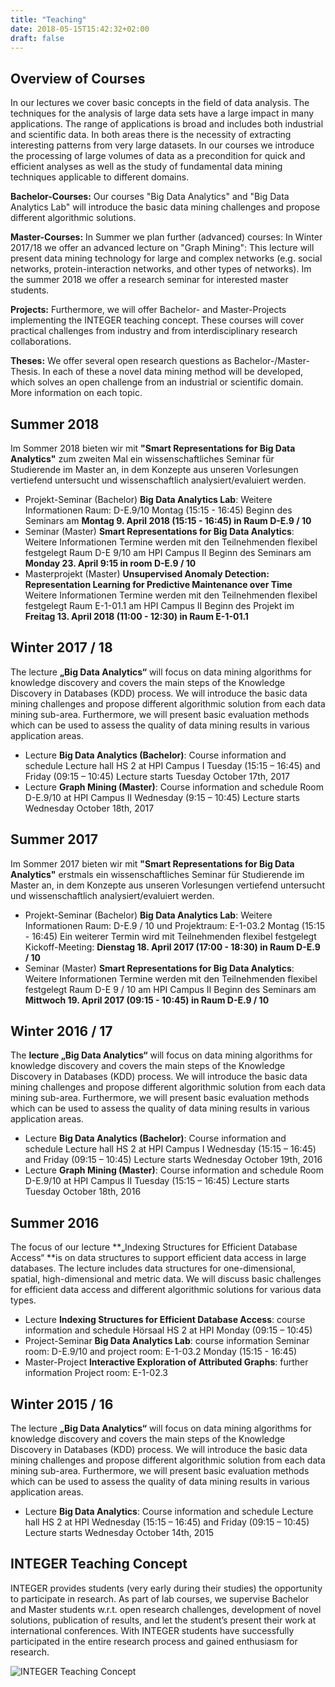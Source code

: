 ```yaml
---
title: "Teaching"
date: 2018-05-15T15:42:32+02:00
draft: false
---
```


## Overview of Courses
In our lectures we cover basic concepts in the field of data analysis. The techniques for the analysis of large data sets have a large impact in many applications. The range of applications is broad and includes both industrial and scientific data. In both areas there is the necessity of extracting interesting patterns from very large datasets. In our courses we introduce the processing of large volumes of data as a precondition for quick and efficient analyses as well as the study of fundamental data mining techniques applicable to different domains.

**Bachelor-Courses:**
Our courses "Big Data Analytics" and "Big Data Analytics Lab" will introduce the basic data mining challenges and propose different algorithmic solutions.

**Master-Courses:**
In Summer we plan further (advanced) courses: 
In Winter 2017/18 we offer an advanced lecture on "Graph Mining": This lecture will present data mining technology for large and complex networks (e.g. social networks, protein-interaction networks, and other types of networks). Im the summer 2018 we offer a research seminar for interested master students.

**Projects:**
Furthermore, we will offer Bachelor- and Master-Projects implementing the INTEGER teaching concept. These courses will cover practical challenges from industry and from interdisciplinary research collaborations.

**Theses:**
We offer several open research questions as Bachelor-/Master-Thesis. In each of these a novel data mining method will be developed, which solves an open challenge from an industrial or scientific domain. More information on each topic.

## Summer 2018

Im Sommer 2018 bieten wir mit **"Smart Representations for Big Data Analytics"** zum zweiten Mal ein wissenschaftliches Seminar für Studierende im Master an, in dem Konzepte aus unseren Vorlesungen vertiefend untersucht und wissenschaftlich analysiert/evaluiert werden.

- Projekt-Seminar (Bachelor) **Big Data Analytics Lab**: Weitere Informationen
Raum: D-E.9/10
Montag (15:15 - 16:45)
Beginn des Seminars am **Montag 9. April 2018 (15:15 - 16:45) in Raum D-E.9 / 10**
- Seminar (Master) **Smart Representations for Big Data Analytics**: Weitere Informationen
Termine werden mit den Teilnehmenden flexibel festgelegt
Raum D-E 9/10 am HPI Campus II
Beginn des Seminars am **Monday 23. April 9:15 in room D-E.9 / 10** 
- Masterprojekt (Master) **Unsupervised Anomaly Detection: Representation Learning for Predictive Maintenance over Time** Weitere Informationen
Termine werden mit den Teilnehmenden flexibel festgelegt
Raum E-1-01.1 am HPI Campus II
Beginn des Projekt im **Freitag 13. April 2018 (11:00 - 12:30) in Raum E-1-01.1**

## Winter 2017 / 18
The lecture **„Big Data Analytics“** will focus on data mining algorithms for knowledge discovery and covers the main steps of the Knowledge Discovery in Databases (KDD) process. We will introduce the basic data mining challenges and propose different algorithmic solution from each data mining sub-area. Furthermore, we will present basic evaluation methods which can be used to assess the quality of data mining results in various application areas.

- Lecture **Big Data Analytics (Bachelor)**: Course information and schedule
Lecture hall HS 2 at HPI Campus I
Tuesday (15:15 – 16:45) and Friday (09:15 – 10:45)
Lecture starts Tuesday October 17th, 2017
- Lecture **Graph Mining (Master)**: Course information and schedule
Room D-E.9/10 at HPI Campus II
Wednesday (9:15 – 10:45) 
Lecture starts Wednesday October 18th, 2017  

## Summer 2017
Im Sommer 2017 bieten wir mit **"Smart Representations for Big Data Analytics"** erstmals ein wissenschaftliches Seminar für Studierende im Master an, in dem Konzepte aus unseren Vorlesungen vertiefend untersucht und wissenschaftlich analysiert/evaluiert werden.

- Projekt-Seminar (Bachelor) **Big Data Analytics Lab**: Weitere Informationen
Raum: D-E.9 / 10 und Projektraum: E-1-03.2
Montag (15:15 - 16:45)
Ein weiterer Termin wird mit Teilnehmenden flexibel festgelegt
Kickoff-Meeting: **Dienstag 18. April 2017 (17:00 - 18:30) in Raum D-E.9 / 10**
- Seminar (Master) **Smart Representations for Big Data Analytics**: Weitere Informationen
Termine werden mit den Teilnehmenden flexibel festgelegt
Raum D-E 9 / 10 am HPI Campus II
Beginn des Seminars am **Mittwoch 19. April 2017 (09:15 - 10:45) in Raum D-E.9 / 10**

## Winter 2016 / 17
The **lecture „Big Data Analytics“** will focus on data mining algorithms for knowledge discovery and covers the main steps of the Knowledge Discovery in Databases (KDD) process. We will introduce the basic data mining challenges and propose different algorithmic solution from each data mining sub-area. Furthermore, we will present basic evaluation methods which can be used to assess the quality of data mining results in various application areas.

- Lecture **Big Data Analytics (Bachelor)**: Course information and schedule
Lecture hall HS 2 at HPI Campus I
Wednesday (15:15 – 16:45) and Friday (09:15 – 10:45)
Lecture starts Wednesday October 19th, 2016
- Lecture **Graph Mining (Master)**: Course information and schedule
Room D-E.9/10 at HPI Campus II
Tuesday (15:15 – 16:45)
Lecture starts Tuesday October 18th, 2016

## Summer 2016
The focus of our lecture **„Indexing Structures for Efficient Database Access“ **is on data structures to support efficient data access in large databases. The lecture includes data structures for one-dimensional, spatial, high-dimensional and metric data. We will discuss basic challenges for efficient data access and different algorithmic solutions for various data types.

- Lecture **Indexing Structures for Efficient Database Access**: course information and schedule
Hörsaal HS 2 at HPI
Monday (09:15 – 10:45)
- Project-Seminar **Big Data Analytics Lab**: course information
Seminar room: D-E.9/10 and project room: E-1-03.2
Monday (15:15 - 16:45)
- Master-Project **Interactive Exploration of Attributed Graphs**: further information
Project room: E-1-02.3

## Winter 2015 / 16
The lecture **„Big Data Analytics“** will focus on data mining algorithms for knowledge discovery and covers the main steps of the Knowledge Discovery in Databases (KDD) process. We will introduce the basic data mining challenges and propose different algorithmic solution from each data mining sub-area. Furthermore, we will present basic evaluation methods which can be used to assess the quality of data mining results in various application areas.

- Lecture **Big Data Analytics**: Course information and schedule
Lecture hall HS 2 at HPI
Wednesday (15:15 – 16:45) and Friday (09:15 – 10:45)
Lecture starts Wednesday October 14th, 2015

## INTEGER Teaching Concept
INTEGER provides students (very early during their studies) the opportunity to participate in research. As part of lab courses, we supervise Bachelor and Master students w.r.t. open research challenges, development of novel solutions, publication of results, and let the student’s present their work at international conferences. With INTEGER students have successfully participated in the entire research process and gained enthusiasm for research.

![INTEGER Teaching Concept](/static/images/teaching/integer.png "INTEGER Teaching Concept")